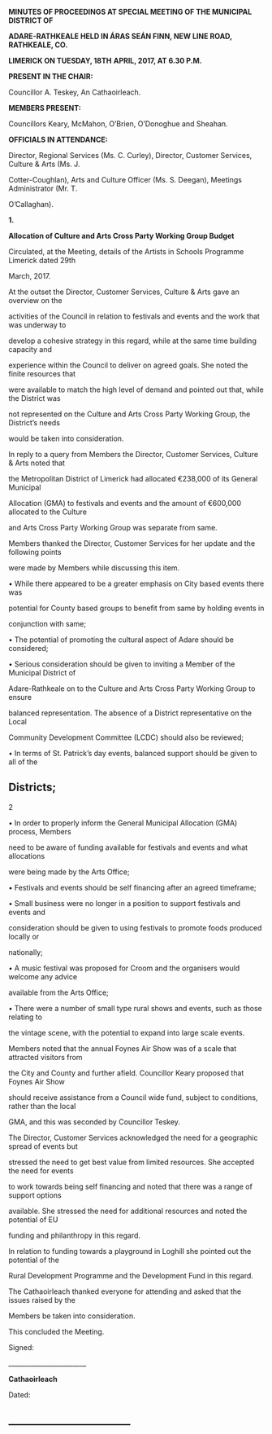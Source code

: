 **MINUTES OF PROCEEDINGS AT SPECIAL MEETING OF THE MUNICIPAL DISTRICT OF**

**ADARE-RATHKEALE HELD IN ÁRAS SEÁN FINN, NEW LINE ROAD, RATHKEALE, CO.**

**LIMERICK ON TUESDAY, 18TH** **APRIL, 2017, AT 6.30 P.M.**

**PRESENT IN THE CHAIR:**

Councillor A. Teskey, An Cathaoirleach.

**MEMBERS PRESENT:**

Councillors Keary, McMahon, O’Brien, O’Donoghue and Sheahan.

**OFFICIALS IN ATTENDANCE:**

Director, Regional Services (Ms. C. Curley), Director, Customer Services, Culture & Arts (Ms. J.

Cotter-Coughlan), Arts and Culture Officer (Ms. S. Deegan), Meetings Administrator (Mr. T.

O’Callaghan).

**1.**

**Allocation of Culture and Arts Cross Party Working Group Budget**

Circulated, at the Meeting, details of the Artists in Schools Programme Limerick dated 29th

March, 2017.

At the outset the Director, Customer Services, Culture & Arts gave an overview on the

activities of the Council in relation to festivals and events and the work that was underway to

develop a cohesive strategy in this regard, while at the same time building capacity and

experience within the Council to deliver on agreed goals. She noted the finite resources that

were available to match the high level of demand and pointed out that, while the District was

not represented on the Culture and Arts Cross Party Working Group, the District’s needs

would be taken into consideration.

In reply to a query from Members the Director, Customer Services, Culture & Arts noted that

the Metropolitan District of Limerick had allocated €238,000 of its General Municipal

Allocation (GMA) to festivals and events and the amount of €600,000 allocated to the Culture

and Arts Cross Party Working Group was separate from same.

Members thanked the Director, Customer Services for her update and the following points

were made by Members while discussing this item.

• While there appeared to be a greater emphasis on City based events there was

potential for County based groups to benefit from same by holding events in

conjunction with same;

• The potential of promoting the cultural aspect of Adare should be considered;

• Serious consideration should be given to inviting a Member of the Municipal District of

Adare-Rathkeale on to the Culture and Arts Cross Party Working Group to ensure

balanced representation. The absence of a District representative on the Local

Community Development Committee (LCDC) should also be reviewed;

• In terms of St. Patrick’s day events, balanced support should be given to all of the

Districts;
---
2

• In order to properly inform the General Municipal Allocation (GMA) process, Members

need to be aware of funding available for festivals and events and what allocations

were being made by the Arts Office;

• Festivals and events should be self financing after an agreed timeframe;

• Small business were no longer in a position to support festivals and events and

consideration should be given to using festivals to promote foods produced locally or

nationally;

• A music festival was proposed for Croom and the organisers would welcome any advice

available from the Arts Office;

• There were a number of small type rural shows and events, such as those relating to

the vintage scene, with the potential to expand into large scale events.

Members noted that the annual Foynes Air Show was of a scale that attracted visitors from

the City and County and further afield. Councillor Keary proposed that Foynes Air Show

should receive assistance from a Council wide fund, subject to conditions, rather than the local

GMA, and this was seconded by Councillor Teskey.

The Director, Customer Services acknowledged the need for a geographic spread of events but

stressed the need to get best value from limited resources. She accepted the need for events

to work towards being self financing and noted that there was a range of support options

available. She stressed the need for additional resources and noted the potential of EU

funding and philanthropy in this regard.

In relation to funding towards a playground in Loghill she pointed out the potential of the

Rural Development Programme and the Development Fund in this regard.

The Cathaoirleach thanked everyone for attending and asked that the issues raised by the

Members be taken into consideration.

This concluded the Meeting.

Signed:

\_\_\_\_\_\_\_\_\_\_\_\_\_\_\_\_\_\_\_\_\_\_\_\_

**Cathaoirleach**

Dated:

\_\_\_\_\_\_\_\_\_\_\_\_\_\_\_\_\_\_\_\_\_\_\_\_
---
